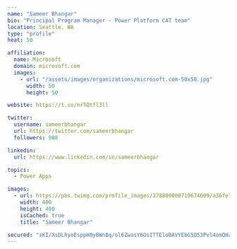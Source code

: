 ```yaml
---
name: "Sameer Bhangar"
bio: "Principal Program Manager - Power Platform CAT team"
location: Seattle, WA
type: "profile"
heat: 50

affiliation:
  name: Microsoft
  domain: microsoft.com
  images:
    - url: "/assets/images/organizations/microsoft.com-50x50.jpg"
      width: 50
      height: 50

website: https://t.co/nrTQtfl3ll

twitter:
  username: sameerbhangar
  url: https://twitter.com/sameerbhangar
  followers: 908

linkedin:
  url: https://www.linkedin.com/in/sameerbhangar

topics:
  - Power Apps

images:
  - url: https://pbs.twimg.com/profile_images/378800000719674009/a36fe7ddfab1778b76e5793772e43798_400x400.jpeg
    width: 400
    height: 400
    isCached: true
    title: "Sameer Bhangar"

secured: "sKI/XsDLhyoEsppH0yBWn8q/ol6ZwasY6OsITTEloBAVYEbG5O53Pvl4omQHaX6JxMNO0blYEQ6xNjE+ulE9HPs+2+ewpOYAqlpdESMdisqzK5DOmlTIvHFAZxjp5Y/jT1VhlCeFzQv2om6sqtgZI5WNA5LKFJnC+BFUYL5wU5ftRWxL4YLepEnuF0JrUZJ9GaqBfyCnLjyG37FRrBuRIVC+r/aCHzwUUBitoGLaLIc/tjCrSUCtdPhpk5Q9V7Msg7GngCyl8yM494TCjRfzrG+b51UDkJq9wJPQvnWx4FjST+UhZBmIfi632FxVyaGk9IXoAOtHRQjqMeGiSdDPpjrr/3WGNPHcnaZYPY2HUDroS3uUNSd7wZlB4U5EdnT9wcVePD0w+bOpUxySmth1zQ==;iBsheULXAbvfaPd6AIIZ8A=="
---
```


